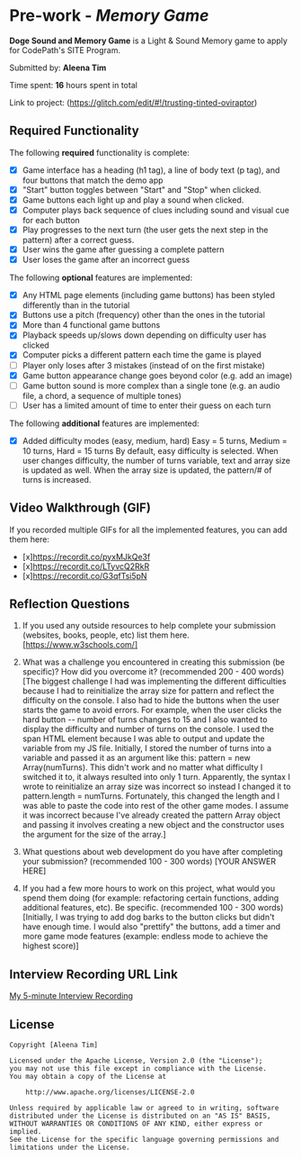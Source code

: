 # Pre-work - *Memory Game*

**Doge Sound and Memory Game** is a Light & Sound Memory game to apply for CodePath's SITE Program. 

Submitted by: **Aleena Tim**

Time spent: **16** hours spent in total

Link to project: (https://glitch.com/edit/#!/trusting-tinted-oviraptor)

## Required Functionality

The following **required** functionality is complete:

* [x] Game interface has a heading (h1 tag), a line of body text (p tag), and four buttons that match the demo app
* [x] "Start" button toggles between "Start" and "Stop" when clicked. 
* [x] Game buttons each light up and play a sound when clicked. 
* [x] Computer plays back sequence of clues including sound and visual cue for each button
* [x] Play progresses to the next turn (the user gets the next step in the pattern) after a correct guess. 
* [x] User wins the game after guessing a complete pattern
* [x] User loses the game after an incorrect guess

The following **optional** features are implemented:

* [x] Any HTML page elements (including game buttons) has been styled differently than in the tutorial
* [x] Buttons use a pitch (frequency) other than the ones in the tutorial
* [x] More than 4 functional game buttons
* [x] Playback speeds up/slows down depending on difficulty user has clicked
* [x] Computer picks a different pattern each time the game is played
* [ ] Player only loses after 3 mistakes (instead of on the first mistake)
* [x] Game button appearance change goes beyond color (e.g. add an image)
* [ ] Game button sound is more complex than a single tone (e.g. an audio file, a chord, a sequence of multiple tones)
* [ ] User has a limited amount of time to enter their guess on each turn

The following **additional** features are implemented:

- [x] Added difficulty modes (easy, medium, hard) Easy = 5 turns, Medium = 10 turns, Hard = 15 turns
      By default, easy difficulty is selected. When user changes difficulty, the number of turns variable, text
      and array size is updated as well. When the array size is updated, the pattern/# of turns is increased.

## Video Walkthrough (GIF)

If you recorded multiple GIFs for all the implemented features, you can add them here:
* [x]https://recordit.co/pyxMJkQe3f
* [x]https://recordit.co/LTyvcQ2RkR
* [x]https://recordit.co/G3qfTsi5pN

## Reflection Questions
1. If you used any outside resources to help complete your submission (websites, books, people, etc) list them here. 
[https://www.w3schools.com/]

2. What was a challenge you encountered in creating this submission (be specific)? How did you overcome it? (recommended 200 - 400 words) 
[The biggest challenge I had was implementing the different difficulties because I had to reinitialize the array size for pattern and
reflect the difficulty on the console. I also had to hide the buttons when the user starts the game to avoid errors.
For example, when the user clicks the hard button -- number of turns changes to 15 and I also wanted to display the difficulty and
number of turns on the console. I used the span HTML element because I was able to output and update the variable from my JS file.
Initially, I stored the number of turns into a variable and passed it as an argument like this: pattern = new Array(numTurns). This didn't 
work and no matter what difficulty I switched it to, it always resulted into only 1 turn. Apparently, the syntax I wrote to reinitialize 
an array size was incorrect so instead I changed it to pattern.length = numTurns. Fortunately, this changed the length and I was able to 
paste the code into rest of the other game modes. I assume it was incorrect because I've already created the pattern Array object and 
passing it involves creating a new object and the constructor uses the argument for the size of the array.]

3. What questions about web development do you have after completing your submission? (recommended 100 - 300 words) 
[YOUR ANSWER HERE]

4. If you had a few more hours to work on this project, what would you spend them doing (for example: refactoring certain functions, adding additional features, etc). Be specific. (recommended 100 - 300 words) 
[Initially, I was trying to add dog barks to the button clicks but didn't have enough time. I would also "prettify" the buttons, add a timer
and more game mode features (example: endless mode to achieve the highest score)]



## Interview Recording URL Link

[My 5-minute Interview Recording](your-link-here)


## License

    Copyright [Aleena Tim]

    Licensed under the Apache License, Version 2.0 (the "License");
    you may not use this file except in compliance with the License.
    You may obtain a copy of the License at

        http://www.apache.org/licenses/LICENSE-2.0

    Unless required by applicable law or agreed to in writing, software
    distributed under the License is distributed on an "AS IS" BASIS,
    WITHOUT WARRANTIES OR CONDITIONS OF ANY KIND, either express or implied.
    See the License for the specific language governing permissions and
    limitations under the License.
